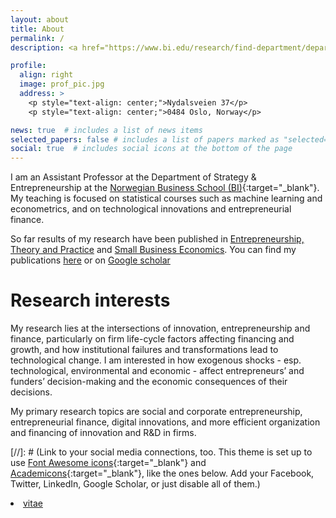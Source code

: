 ```yaml
---
layout: about
title: About
permalink: /
description: <a href="https://www.bi.edu/research/find-department/department-for-strategy-and-entrepreneurship/" target="_blank">Department of Strategy and Entrepreneurship</a> • <a href="https://www.bi.edu/">BI Norwegian Business School</a> •  <a href="mailto:Ed.saiedi@bi.no">Ed.saiedi@bi.no</a>

profile:
  align: right
  image: prof_pic.jpg
  address: >
    <p style="text-align: center;">Nydalsveien 37</p>
    <p style="text-align: center;">0484 Oslo, Norway</p>

news: true  # includes a list of news items
selected_papers: false # includes a list of papers marked as "selected={true}"
social: true  # includes social icons at the bottom of the page
---
```


I am an Assistant Professor at the Department of Strategy & Entrepreneurship at the [Norwegian Business School (BI)](https://www.bi.edu/){:target="\_blank"}. My teaching is focused on statistical courses such as machine learning and econometrics, and on technological innovations and entrepreneurial finance.

So far results of my research have been published in [Entrepreneurship, Theory and Practice](https://doi.org/10.1177/1042258720958020) and [Small Business Economics](https://doi.org/10.1007/s11187-019-00309-8). You can find my publications [here](/al-folio/publications/) or on [Google scholar](https://scholar.google.com/citations?user=Pn3NdMgAAAAJ&hl=en)

# Research interests
My research lies at the intersections of innovation, entrepreneurship and finance, particularly on firm life-cycle factors affecting financing and growth, and how institutional failures and transformations lead to technological change. I am interested in how exogenous shocks - esp. technological, environmental and economic - affect entrepreneurs’ and funders’ decision-making and the economic consequences of their decisions.

My primary research topics are social and corporate entrepreneurship, entrepreneurial finance, digital innovations, and more efficient organization and financing of innovation and R&D in firms.

[//]: # (Link to your social media connections, too. This theme is set up to use [Font Awesome icons](http://fortawesome.github.io/Font-Awesome/){:target="\_blank"} and [Academicons](https://jpswalsh.github.io/academicons/){:target="\_blank"}, like the ones below. Add your Facebook, Twitter, LinkedIn, Google Scholar, or just disable all of them.) 
 </nav>
          <!-- CV link -->
          <li class="nav-item">
            <a class="nav-link" href="/~mshediva/assets/pdf/CV.pdf" target="_blank">vitae</a>
          </li>
 </nav>